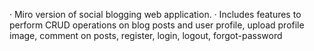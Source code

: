 · Miro version of social blogging web application.
· Includes features to perform CRUD operations on blog posts and user profile, upload profile image,
comment on posts, register, login, logout, forgot-password
